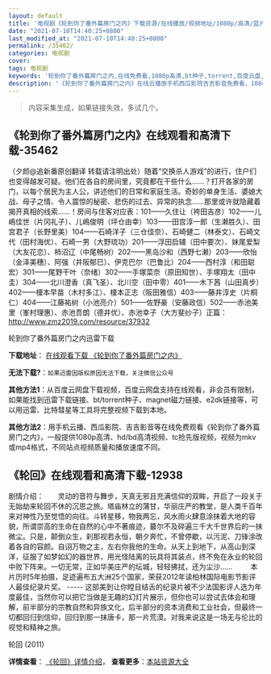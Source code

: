 ```yaml
---
layout: default
title: '电视剧《轮到你了番外篇房门之内》下载资源/在线播放/视频地址/1080p/高清/蓝光'
date: "2021-07-10T14:40:25+0800"
last_modified_at: "2021-07-10T14:40:25+0800"
permalink: /35462/
categories: 电视剧
cover:
tags: 电视剧
keywords: '轮到你了番外篇房门之内,在线免费看,1080p高清,bt种子,torrent,百度云盘,magnet,磁力链,迅雷下载资源'
description: '《轮到你了番外篇房门之内》在线云播放手机西瓜影院吉吉影音免费看，1080p高清bd/hd未删减完整版和tc抢先枪版，mkv/mp4格式，附带bt/torrent种子、magnet/磁力链、百度云盘、网盘资源迅雷下载链接'
---
```


>内容采集生成，如果链接失效，多试几个。


## 《轮到你了番外篇房门之内》在线观看和高清下载-35462

（夕颜@追新番原创翻译 转载请注明出处）随着“交换杀人游戏”的进行，住户们也变得越发可疑。他们在各自的房间里，究竟都在干些什么……？打开各家的房门，以每个居民为主人公，讲述他们的日常和家庭生活。奇妙的单身生活、婆媳大战、母子之情、令人震惊的秘密、悲伤的过去、异常的执念……那里或许就隐藏着揭开真相的线索……！房间与住客对应表：101——久住让（袴田吉彦）102——儿嶋佳世（片冈礼子）、儿嶋俊明（坪仓由幸）103——田宫淳一郎（生濑胜久）、田宫君子（长野里美）104——石崎洋子（三仓佳奈）、石崎健二（林泰文）、石崎文代（田村海优）、石崎一男（大野琉功）201——浮田启辅（田中要次）、妹尾爱梨（大友花恋）、柿沼辽（中尾畅树）202——黑岛沙和（西野七濑）203——欣怡（金泽美穗）、阿强（井阪郁巳）、伊克巴尔（巴鲁比）204——西村淳（和田聪宏）301——尾野干叶（奈绪）302——手塚菜奈（原田知世）、手塚翔太（田中圭）304——北川澄香（真飞圣）、北川空（田中零）401——木下茜（山田真步）402——榎本早苗（木村多江）、榎本正志（阪田雅信）403——藤井淳史（片桐仁）404——江藤祐树（小池亮介）501——佐野豪（安藤政信）502——赤池美里（峯村理惠）、赤池吾朗（德井优）、赤池幸子（大方斐纱子）正篇：http://www.zmz2019.com/resource/37932


轮到你了番外篇房门之内迅雷下载

**下载地址**： [在线观看下载 《轮到你了番外篇房门之内》](https://www.993dy.com//vod-detail-id-35618.html) 


**无法下载?**：`如果迅雷因版权原因无法下载，关注微信公众号 `

**其他方法1**：从百度云网盘下载视频，百度云网盘支持在线观看，非会员有限制，如果能找到迅雷下载链接、bt/torrent种子、magnet磁力链接、e2dk链接等，可以用迅雷、比特彗星等工具将完整视频下载到本地。

**其他方法2**：用手机云播、西瓜影院、吉吉影音等在线免费观看《轮到你了番外篇房门之内》，一般提供1080p高清、hd/bd高清视频、tc抢先版视频，视频为mkv或mp4格式，不同站点视频质量和播放速度不同。


## 《轮回》在线观看和高清下载-12938

剧情介绍：　　灵动的音符与舞步，天真无邪且充满信仰的双眸，开启了一段关于无始劫来轮回不休的沉思之旅。塔庙林立的蒲甘，华丽庄严的教堂，是人类千百年来对神性乃至觉悟的向往。斗转星移，物我两忘，风水雨火肆意涂抹着大地的容貌，所谓崇高的生命在自然的心中不著痕迹，蕞尔不及碎遍三千大千世界后的一抹微尘。只是，颠倒众生，刹那视若永恒，朝夕奔忙，不曾停歇，以污泥、刀锋涂改着各自的容颜。自诩万物之主，左右你我他的生命。从天上到地下，从高山到深洋，征服了如梦如幻的器世界，用光怪陆离的玩具将其装点，终不免在永业的轮回中败下阵来。一切无常，正如华美庄严的坛城，轻轻拂拭，还为尘沙……  　　本片历时5年拍摄，足迹遍布五大洲25个国家，荣获2012年读柏林国际电影节影评人最佳纪录片奖。 ----- 这部美到让你瞠目结舌的纪录片被不少法国影评人选为年度最佳，当然你可以把它当做是无趣的幻灯片展示，但你也可以尝试去体会和理解，前半部分的宗教自然和异族文化，后半部分的资本消费和工业社会，但最终一切都回归到信仰，回归到那一抹唐卡，那一片荒漠。对我来说这是一场无与伦比的视觉和精神之旅。


轮回 (2011)

**详情查看**： [《轮回》详情介绍](/movie/12938/)， **查看更多**：[本站资源大全](/movie/t/all/)

